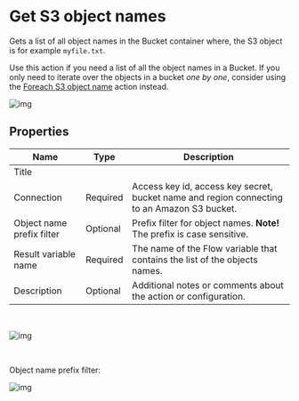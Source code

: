# Get S3 object names

Gets a list of all object names in the Bucket container where, the S3 object is for example `myfile.txt`.

Use this action if you need a list of all the object names in a Bucket. If you only need to iterate over the objects in a bucket _one by one_, consider using the [Foreach S3 object name](foreach-s3object-name.md) action instead.

![img](https://profitbasedocs.blob.core.windows.net/flowimages/bucket3.png)

## Properties

| Name                      | Type     | Description                                                                                 |
| ------------------------- | -------- | ------------------------------------------------------------------------------------------- |
| Title                     | |                                                                                             |
| Connection                | Required | Access key id, access key secret, bucket name and region connecting to an Amazon S3 bucket. |
| Object name prefix filter | Optional | Prefix filter for object names. **Note!** The prefix is case sensitive.                     |
| Result variable name      | Required | The name of the Flow variable that contains the list of the objects names.                  |
| Description               | Optional |  Additional notes or comments about the action or configuration. |

<br/>

![img](https://profitbasedocs.blob.core.windows.net/flowimages/bucket2.png)

<br/>

Object name prefix filter:

![img](https://profitbasedocs.blob.core.windows.net/flowimages/bucket4.png)
